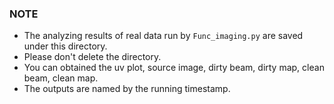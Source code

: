 ### NOTE

- The analyzing results of real data run by `Func_imaging.py`  are saved under this directory.
- Please don't delete the directory.
- You can obtained the uv plot, source image, dirty beam, dirty map, clean beam, clean map.
- The outputs are named by the running timestamp.

